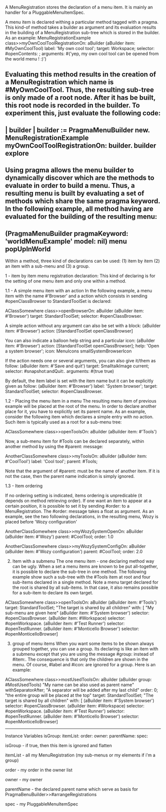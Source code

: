 A MenuRegistration stores the declaration of a menu item. It is mainly an handler for a PluggableMenuItemSpec. 

A menu item is declared withing a particular method tagged with a pragma. This kind-of method takes a builder as argument and its evaluation results in the building of a MenuRegistration sub-tree which is stored in the builder.   As an example:
MenuRegistrationExample class>>myOwnCoolToolRegistrationOn: aBuilder 
	<worldMenuExample> 
	(aBuilder item: #MyOwnCoolTool)
		label: 'My own cool tool';
		target: Workspace; 
		selector: #openContents: ;
		arguments: #('yep, my own cool tool can be opened from the world menu ! :)')
	
Evaluating this method results in the creation of a MenuRegistration which name is #MyOwnCoolTool. Thus, the resulting sub-tree is only made of a root node. After it has be built, this root node is recorded in the builder. To experiment this, just evaluate the following code:
-------------
| builder |
builder := PragmaMenuBuilder new.
MenuRegistrationExample myOwnCoolToolRegistrationOn: builder.
builder explore
-------------

Using pragma allows the menu builder to dynamically discover which are the methods to evaluate in order to build a menu. Thus, a resulting menu is built by evaluating a set of methods which share the same pragma keyword.
In the following example, all method having <worldMenuExample> are evaluated for the building of the resulting menu:
---------------
(PragmaMenuBuilder pragmaKeyword: 'worldMenuExample' model: nil) menu popUpInWorld
---------------

Within a method, three kind of declarations can be used: (1) item by item (2) an item with a sub-menu and (3) a group.

1 -  item by item menu registration declaration:
This kind of declaring is for the setting of one menu item and only one within a method.

1.1 -  A simple menu item with an action
In the following example, a menu item with the name #'Browser' and a action which 
consists in sending #openClassBrowser to StandardToolSet is declared:

AClassSomewhere class>>openBrowserOn: aBuilder
	<myMenuTest>
	(aBuilder item: #'Browser') 
		target: StandardToolSet; 
		selector: #openClassBrowser.

A simple action without any argument can also be set with a block:
	(aBuilder item: #'Browser') action: [StandardToolSet openClassBrowser]

You can also indicate a balloon help string and a particular icon:
	(aBuilder item: #'Browser') 
		action: [StandardToolSet openClassBrowser];
		help: 'Open a system browser';
		icon: MenuIcons smallSystemBrowserIcon

If the action needs one or several arguments, you can also give it/them as follow:
	(aBuilder item: #'Save and quit') 
		target: SmalltalkImage current; 
		selector: #snapshot:andQuit:.
		arguments: #(true true)
		
By default, the item label is set with the item name but it can be explicitly given as follow:
	(aBuilder item: #'Browser')
		label: 'System browser'; 
		target: StandardToolSet; 
		selector: #openClassBrowser.

1.2  -  Placing the menu item in a  menu
The resulting menu item of previous example will be placed at the root of the menu.
In order to declare another place for it, you have to explicitly set its parent name.
As an example, consider the following item which declares a simple entry with no action.
Such item is typically used as a root for a sub-menu tree:

AClassSomewhere class>>openToolsOn: aBuilder
	<myMenuTest>
	(aBuilder item: #'Tools')

Now, a sub-menu item for #Tools can be declared separately, within another method
by using the #parent: message:

AnotherClassSomewhere class>>myToolsOn: aBuilder
	<myMenuTest>
	(aBuilder item: #'CoolTool')
		label: 'Cool tool';
		parent: #Tools;

Note that the argument of #parent: must be the name of another item. 
If it is not the case, then the parent name indication is simply ignored.

1.3  -  Item ordering

If no ordering setting is indicated, items ordering is unpredicable (it depends on method retrieving order). If one want an item to appear at a certain position, it is possible to set it by sending #order: to a MenuRegistration. The #order: message takes a float as argument. 
As an example, see  the two following declarations, in the resulting menu, Wozy is placed before 'Wozy configuration'

AnotherClassSomewhere class>>myWozySystemOpenOn: aBuilder
	<myMenuTest>
	(aBuilder item: #'Wozy')
		parent: #CoolTool;
		order: 1.0
		
AnotherClassSomewhere class>>myWozySystemConfigOn: aBuilder
	<myMenuTest>
	(aBuilder item: #'Wozy configuration')
		parent: #CoolTool;
		order: 2.0

2) Item with a submenu
The one menu item - one declaring method way can be ugly. When a set a menu items are known to be put all-together, it is possible to declare the sub-tree in one method. The following example show such a sub-tree with the #Tools item at root and four sub-items declared in a single method. Note a menu target declared for the root is shared by all sub-items. In that case, it also remains possible for a sub-item to declare its own target.

AClassSomewhere class>>openToolsOn: aBuilder
	<myMenuTest>
	(aBuilder item: #'Tools')
		target:  StandardToolSet; "The target is shared by all children"
		with: [ "My sub-menu are given here"
			(aBuilder item: #'System browser') selector: #openClassBrowser.
			(aBuilder item: #Workspace) selector: #openWorkspace.
			(aBuilder item: #'Test Runner') selector: #openTestRunner.
			(aBuilder item: #'Monticello Browser') selector: #openMonticelloBrowser]
		
3) group of menu items
When you want some items to be shown always grouped together, you can use a group. Its declaring is like an item with a submenu except that you are using the message #group: instead of #item:. The consequence is that only the children are shown in the menu. Of course, #label and #icon: are ignored for a group. Here is an example:

AClassSomewhere class>>mostUsedToolsOn: aBuilder
	<myMenuTest>
	(aBuilder group: #MostUsedTools) "My name can be also used as parent name"
		withSeparatorAfter; "A separator will be added after my last child"
		order: 0; "the entire group will be placed at the top"
		target:  StandardToolSet; "The target is shared by all children"
		with: [
			(aBuilder item: #'System browser') selector: #openClassBrowser.
			(aBuilder item: #Workspace) selector: #openWorkspace.
			(aBuilder item: #'Test Runner') selector: #openTestRunner.
			(aBuilder item: #'Monticello Browser') selector: #openMonticelloBrowser]

---------------------------
		
Instance Variables
	isGroup:		<Boolean>
	itemList:		<SortedCollection>
	order:		<Number>
	owner:		<MenuRegistration>
	parentName:		<Symbol>
	spec:		<PluggableMenuItemSpec>

isGroup
	- if true, then this item is ignored and flatten

itemList
	- all my MenuRegistration (my sub-menus or my elements if i'm a group)

order
	- my order in the owner list

owner
	- my owner

parentName
	- the declared parent name which serve as basis for PragmaBenuBuilder>>#arrangeRegistrations

spec
	- my PluggableMenuItemSpec
